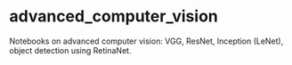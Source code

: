 # advanced_computer_vision
Notebooks on advanced computer vision: VGG, ResNet, Inception (LeNet), object detection using RetinaNet.
